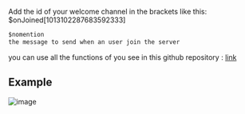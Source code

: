 Add the id of your welcome channel in the brackets like this: $onJoined[1013102287683592333]

```js
$nomention
the message to send when an user join the server
```
you can use all the functions of you see in this github repository : [link](https://github.com/NilPointer-Software/bdfd-wiki/blob/dev/src/CHANGELOG.md)
## Example
![image](https://user-images.githubusercontent.com/97400362/201484779-85b044df-2f1d-4c61-9ac8-fbdc58974d6a.png)
